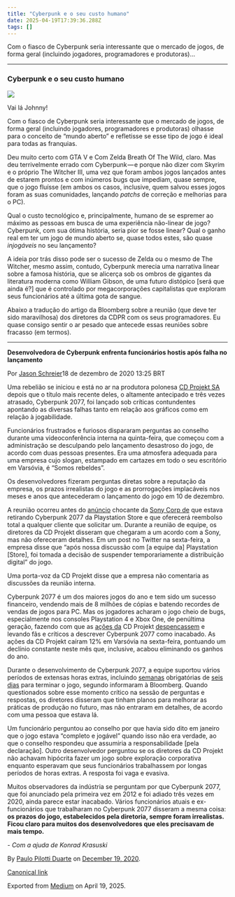 ```yaml
---
title: "Cyberpunk e o seu custo humano"
date: 2025-04-19T17:39:36.288Z
tags: []
---
```


Com o fiasco de Cyberpunk seria interessante que o mercado de jogos, de forma geral (incluindo jogadores, programadores e produtoras)…

* * *

### Cyberpunk e o seu custo humano

![](https://cdn-images-1.medium.com/max/800/1*IoUVdEw6LKD1CQeb8vs3Og.png)

Vai lá Johnny!

Com o fiasco de Cyberpunk seria interessante que o mercado de jogos, de forma geral (incluindo jogadores, programadores e produtoras) olhasse para o conceito de “mundo aberto” e refletisse se esse tipo de jogo é ideal para todas as franquias.

Deu muito certo com GTA V e Com Zelda Breath Of The Wild, claro. Mas deu terrivelmente errado com Cyberpunk — e porque não dizer com Skyrim e o próprio The Witcher III, uma vez que foram ambos jogos lançados antes de estarem prontos e com inúmeros bugs que impediam, quase sempre, que o jogo fluísse (em ambos os casos, inclusive, quem salvou esses jogos foram as suas comunidades, lançando _patchs_ de correção e melhorias para o PC).

Qual o custo tecnológico e, principalmente, humano de se espremer ao máximo as pessoas em busca de uma experiência não-linear de jogo? Cyberpunk, com sua ótima história, seria pior se fosse linear? Qual o ganho real em ter um jogo de mundo aberto se, quase todos estes, são quase _injogáveis_ no seu lançamento?

A ideia por trás disso pode ser o sucesso de Zelda ou o mesmo de The Witcher, mesmo assim, contudo, Cyberpunk merecia uma narrativa linear sobre a famosa história, que se alicerça sob os ombros de gigantes da literatura moderna como William Gibson, de uma futuro distópico \[será que ainda é?\] que é controlado por megacorporações capitalistas que exploram seus funcionários até a última gota de sangue.

Abaixo a tradução do artigo da Bloomberg sobre a reunião (que deve ter sido maravilhosa) dos diretores da CDPR com os seus programadores. Eu quase consigo sentir o ar pesado que antecede essas reuniões sobre fracasso (em termos).

* * *

**Desenvolvedora de Cyberpunk enfrenta funcionários hostis após falha no lançamento**

Por [Jason Schreier](https://www.bloomberg.com/authors/AUvqMRVAZCw/jason-schreier)18 de dezembro de 2020 13:25 BRT

Uma rebelião se iniciou e está no ar na produtora polonesa [CD Projekt SA](https://www.bloomberg.com/quote/CDR:PW) depois que o título mais recente deles, o altamente antecipado e três vezes atrasado, Cyberpunk 2077, foi lançado sob críticas contundentes apontando as diversas falhas tanto em relação aos gráficos como em relação à jogabilidade.

Funcionários frustrados e furiosos dispararam perguntas ao conselho durante uma videoconferência interna na quinta-feira, que começou com a administração se desculpando pelo lançamento desastroso do jogo, de acordo com duas pessoas presentes. Era uma atmosfera adequada para uma empresa cujo slogan, estampado em cartazes em todo o seu escritório em Varsóvia, é “Somos rebeldes”.

Os desenvolvedores fizeram perguntas diretas sobre a reputação da empresa, os prazos irrealistas do jogo e as prorrogações implacáveis nos meses e anos que antecederam o lançamento do jogo em 10 de dezembro.

A reunião ocorreu antes do [anúncio](https://www.bloomberg.com/news/articles/2020-12-18/sony-pulls-cyberpunk-from-playstation-store-after-public-outcry) chocante da [Sony Corp de](https://www.bloomberg.com/quote/6758:JP) que estava retirando Cyberpunk 2077 da Playstation Store e que oferecerá reembolso total a qualquer cliente que solicitar um. Durante a reunião de equipe, os diretores da CD Projekt disseram que chegaram a um acordo com a Sony, mas não ofereceram detalhes. Em um post no Twitter na sexta-feira, a empresa disse que “após nossa discussão com \[a equipe da\] Playstation \[Store\], foi tomada a decisão de suspender temporariamente a distribuição digital” do jogo.

Uma porta-voz da CD Projekt disse que a empresa não comentaria as discussões da reunião interna.

Cyberpunk 2077 é um dos maiores jogos do ano e tem sido um sucesso financeiro, vendendo mais de 8 milhões de cópias e batendo recordes de vendas de jogos para PC. Mas os jogadores acharam o jogo cheio de bugs, especialmente nos consoles Playstation 4 e Xbox One, de penúltima geração, fazendo com que as [ações da](https://www.bloomberg.com/news/articles/2020-12-14/cd-projekt-loses-37-of-value-on-game-bugs-console-refunds) CD Projekt [despencassem](https://www.bloomberg.com/news/articles/2020-12-14/cd-projekt-loses-37-of-value-on-game-bugs-console-refunds) e levando fãs e críticos a descrever Cyberpunk 2077 como inacabado. As ações da CD Projekt caíram 12% em Varsóvia na sexta-feira, pontuando um declínio constante neste mês que, inclusive, acabou eliminando os ganhos do ano.

Durante o desenvolvimento de Cyberpunk 2077, a equipe suportou vários períodos de extensas horas extras, incluindo [semanas](https://www.bloomberg.com/news/articles/2020-09-29/cyberpunk-2077-publisher-orders-6-day-weeks-ahead-of-game-debut) obrigatórias de [seis dias](https://www.bloomberg.com/news/articles/2020-09-29/cyberpunk-2077-publisher-orders-6-day-weeks-ahead-of-game-debut) para terminar o jogo, segundo informaram à Bloomberg. Quando questionados sobre esse momento crítico na sessão de perguntas e respostas, os diretores disseram que tinham planos para melhorar as práticas de produção no futuro, mas não entraram em detalhes, de acordo com uma pessoa que estava lá.

Um funcionário perguntou ao conselho por que havia sido dito em janeiro que o jogo estava “completo e jogável” quando isso não era verdade, ao que o conselho respondeu que assumiria a responsabilidade \[pela declaração\]. Outro desenvolvedor perguntou se os diretores da CD Projekt não achavam hipócrita fazer um jogo sobre exploração corporativa enquanto esperavam que seus funcionários trabalhassem por longas períodos de horas extras. A resposta foi vaga e evasiva.

Muitos observadores da indústria se perguntam por que Cyberpunk 2077, que foi anunciado pela primeira vez em 2012 e foi adiado três vezes em 2020, ainda parece estar inacabado. Vários funcionários atuais e ex-funcionários que trabalharam no Cyberpunk 2077 disseram a mesma coisa: **os prazos do jogo, estabelecidos pela diretoria, sempre foram irrealistas. Ficou claro para muitos dos desenvolvedores que eles precisavam de mais tempo.**

_\- Com a ajuda de Konrad Krasuski_

By [Paulo Pilotti Duarte](https://medium.com/@paulopilotti) on [December 19, 2020](https://medium.com/p/751f7444c0bb).

[Canonical link](https://medium.com/@paulopilotti/cyberpunk-e-o-seu-custo-humano-751f7444c0bb)

Exported from [Medium](https://medium.com) on April 19, 2025.
